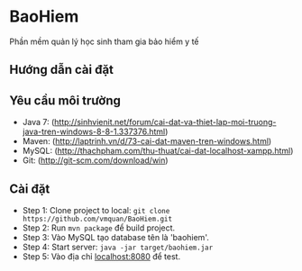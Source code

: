 # BaoHiem
Phần mềm quản lý học sinh tham gia bảo hiểm y tế

Hướng dẫn cài đặt
--

## Yêu cầu môi trường
- Java 7: (http://sinhvienit.net/forum/cai-dat-va-thiet-lap-moi-truong-java-tren-windows-8-8-1.337376.html)
- Maven: (http://laptrinh.vn/d/73-cai-dat-maven-tren-windows.html)
- MySQL: (http://thachpham.com/thu-thuat/cai-dat-localhost-xampp.html)
- Git: (http://git-scm.com/download/win)

## Cài đặt
- Step 1: Clone project to local: `git clone https://github.com/vmquan/BaoHiem.git`
- Step 2: Run `mvn package` để build project.
- Step 3: Vào MySQL tạo database tên là 'baohiem'.
- Step 4: Start server: `java -jar target/baohiem.jar`
- Step 5: Vào địa chỉ [localhost:8080](localhost:8080) để test.
